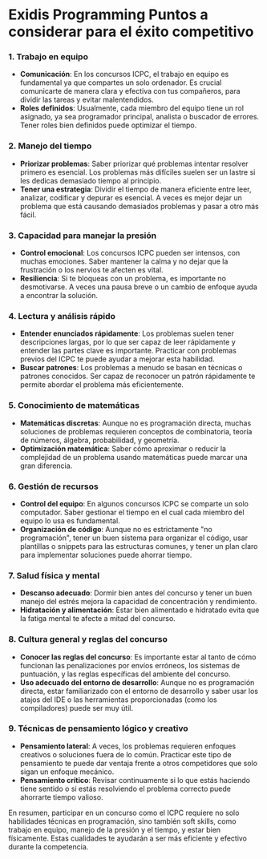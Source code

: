 # Exidis Programming **Puntos a considerar** para el éxito competitivo
### 1. **Trabajo en equipo**

- **Comunicación**: En los concursos ICPC, el trabajo en equipo es fundamental ya que compartes un solo ordenador. Es crucial comunicarte de manera clara y efectiva con tus compañeros, para dividir las tareas y evitar malentendidos.
- **Roles definidos**: Usualmente, cada miembro del equipo tiene un rol asignado, ya sea programador principal, analista o buscador de errores. Tener roles bien definidos puede optimizar el tiempo.

### 2. **Manejo del tiempo**

- **Priorizar problemas**: Saber priorizar qué problemas intentar resolver primero es esencial. Los problemas más difíciles suelen ser un lastre si les dedicas demasiado tiempo al principio.
- **Tener una estrategia**: Dividir el tiempo de manera eficiente entre leer, analizar, codificar y depurar es esencial. A veces es mejor dejar un problema que está causando demasiados problemas y pasar a otro más fácil.

### 3. **Capacidad para manejar la presión**

- **Control emocional**: Los concursos ICPC pueden ser intensos, con muchas emociones. Saber mantener la calma y no dejar que la frustración o los nervios te afecten es vital.
- **Resiliencia**: Si te bloqueas con un problema, es importante no desmotivarse. A veces una pausa breve o un cambio de enfoque ayuda a encontrar la solución.

### 4. **Lectura y análisis rápido**

- **Entender enunciados rápidamente**: Los problemas suelen tener descripciones largas, por lo que ser capaz de leer rápidamente y entender las partes clave es importante. Practicar con problemas previos del ICPC te puede ayudar a mejorar esta habilidad.
- **Buscar patrones**: Los problemas a menudo se basan en técnicas o patrones conocidos. Ser capaz de reconocer un patrón rápidamente te permite abordar el problema más eficientemente.

### 5. **Conocimiento de matemáticas**

- **Matemáticas discretas**: Aunque no es programación directa, muchas soluciones de problemas requieren conceptos de combinatoria, teoría de números, álgebra, probabilidad, y geometría.
- **Optimización matemática**: Saber cómo aproximar o reducir la complejidad de un problema usando matemáticas puede marcar una gran diferencia.

### 6. **Gestión de recursos**

- **Control del equipo**: En algunos concursos ICPC se comparte un solo computador. Saber gestionar el tiempo en el cual cada miembro del equipo lo usa es fundamental.
- **Organización de código**: Aunque no es estrictamente "no programación", tener un buen sistema para organizar el código, usar plantillas o snippets para las estructuras comunes, y tener un plan claro para implementar soluciones puede ahorrar tiempo.

### 7. **Salud física y mental**

- **Descanso adecuado**: Dormir bien antes del concurso y tener un buen manejo del estrés mejora la capacidad de concentración y rendimiento.
- **Hidratación y alimentación**: Estar bien alimentado e hidratado evita que la fatiga mental te afecte a mitad del concurso.

### 8. **Cultura general y reglas del concurso**

- **Conocer las reglas del concurso**: Es importante estar al tanto de cómo funcionan las penalizaciones por envíos erróneos, los sistemas de puntuación, y las reglas específicas del ambiente del concurso.
- **Uso adecuado del entorno de desarrollo**: Aunque no es programación directa, estar familiarizado con el entorno de desarrollo y saber usar los atajos del IDE o las herramientas proporcionadas (como los compiladores) puede ser muy útil.

### 9. **Técnicas de pensamiento lógico y creativo**

- **Pensamiento lateral**: A veces, los problemas requieren enfoques creativos o soluciones fuera de lo común. Practicar este tipo de pensamiento te puede dar ventaja frente a otros competidores que solo sigan un enfoque mecánico.
- **Pensamiento crítico**: Revisar continuamente si lo que estás haciendo tiene sentido o si estás resolviendo el problema correcto puede ahorrarte tiempo valioso.

En resumen, participar en un concurso como el ICPC requiere no solo habilidades técnicas en programación, sino también soft skills, como trabajo en equipo, manejo de la presión y el tiempo, y estar bien físicamente. Estas cualidades te ayudarán a ser más eficiente y efectivo durante la competencia.






